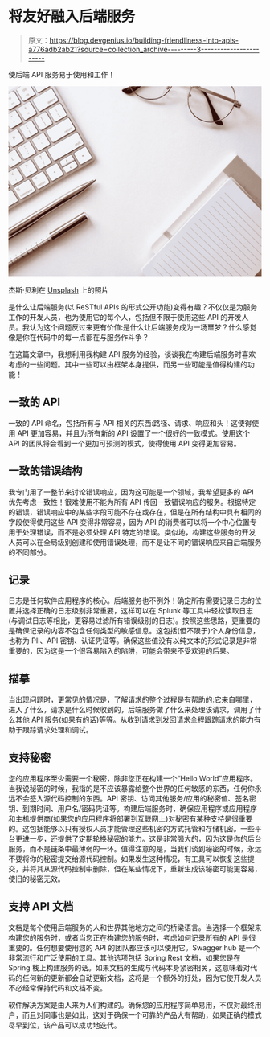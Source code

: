 # 将友好融入后端服务

> 原文：<https://blog.devgenius.io/building-friendliness-into-apis-a776adb2ab21?source=collection_archive---------3----------------------->

使后端 API 服务易于使用和工作！

![](img/7e2d3b36ca1d796059a644a88eac4e04.png)

杰斯·贝利在 [Unsplash](https://unsplash.com/s/photos/blog?utm_source=unsplash&utm_medium=referral&utm_content=creditCopyText) 上的照片

是什么让后端服务(以 ReSTful APIs 的形式公开功能)变得有趣？不仅仅是为服务工作的开发人员，也为使用它的每个人，包括但不限于使用这些 API 的开发人员。我认为这个问题反过来更有价值:是什么让后端服务成为一场噩梦？什么感觉像是你在代码中的每一点都在与服务作斗争？

在这篇文章中，我想利用我构建 API 服务的经验，谈谈我在构建后端服务时喜欢考虑的一些问题。其中一些可以由框架本身提供，而另一些可能是值得构建的功能！

## 一致的 API

一致的 API 命名，包括所有与 API 相关的东西:路径、请求、响应和头！这使得使用 API 更加容易，并且为所有新的 API 设置了一个很好的一致模式。使用这个 API 的团队将会看到一个更加可预测的模式，使得使用 API 变得更加容易。

## 一致的错误结构

我专门用了一整节来讨论错误响应，因为这可能是一个领域，我希望更多的 API 优先考虑一致性！很难使用不能为所有 API 传回一致错误响应的服务。根据特定的错误，错误响应中的某些字段可能不存在或存在，但是在所有结构中具有相同的字段使得使用这些 API 变得非常容易，因为 API 的消费者可以将一个中心位置专用于处理错误，而不是必须处理 API 特定的错误。类似地，构建这些服务的开发人员可以在全局级别创建和使用错误处理，而不是让不同的错误响应来自后端服务的不同部分。

## 记录

日志是任何软件应用程序的核心。后端服务也不例外！确定所有需要记录日志的位置并选择正确的日志级别非常重要，这样可以在 Splunk 等工具中轻松读取日志(与调试日志等相比，更容易过滤所有错误级别的日志)。按照这些思路，更重要的是确保记录的内容不包含任何类型的敏感信息。这包括(但不限于)个人身份信息，也称为 PII、API 密钥、认证凭证等。确保这些值没有以纯文本的形式记录是非常重要的，因为这是一个很容易陷入的陷阱，可能会带来不受欢迎的后果。

## 描摹

当出现问题时，更常见的情况是，了解请求的整个过程是有帮助的:它来自哪里，进入了什么，请求是什么时候收到的，后端服务做了什么来处理该请求，调用了什么其他 API 服务(如果有的话)等等。从收到请求到发回请求全程跟踪请求的能力有助于跟踪请求处理和调试。

## 支持秘密

您的应用程序至少需要一个秘密，除非您正在构建一个“Hello World”应用程序。当我说秘密的时候，我指的是不应该暴露给整个世界的任何敏感的东西，任何你永远不会签入源代码控制的东西。API 密钥、访问其他服务/应用的秘密值、签名密钥、到期时间、用户名/密码凭证等。构建后端服务时，确保应用程序或应用程序和主机提供商(如果您的应用程序将部署到互联网上)对秘密有某种支持是很重要的。这包括能够以只有授权人员才能管理这些机密的方式托管和存储机密。一些平台更进一步，还提供了定期轮换秘密的能力。这是非常强大的，因为这是你的后台服务，而不是链条中最薄弱的一环。值得注意的是，当我们谈到秘密的时候，永远不要将你的秘密提交给源代码控制。如果发生这种情况，有工具可以恢复这些提交，并将其从源代码控制中删除，但在某些情况下，重新生成该秘密可能更容易，使旧的秘密无效。

## 支持 API 文档

文档是每个使用后端服务的人和世界其他地方之间的桥梁语言。当选择一个框架来构建您的服务时，或者当您正在构建您的服务时，考虑如何记录所有的 API 是很重要的。任何想要使用您的 API 的团队都应该可以使用它。Swagger hub 是一个非常流行和广泛使用的工具。其他选项包括 Spring Rest 文档，如果您是在 Spring 栈上构建服务的话。如果文档的生成与代码本身紧密相关，这意味着对代码的任何新的更新都会自动更新文档，这将是一个额外的好处，因为它使开发人员不必经常保持代码和文档不变。

软件解决方案是由人来为人们构建的。确保您的应用程序简单易用，不仅对最终用户，而且对同事也是如此，这对于确保一个可靠的产品大有帮助，如果正确的模式尽早到位，该产品可以成功地迭代。
